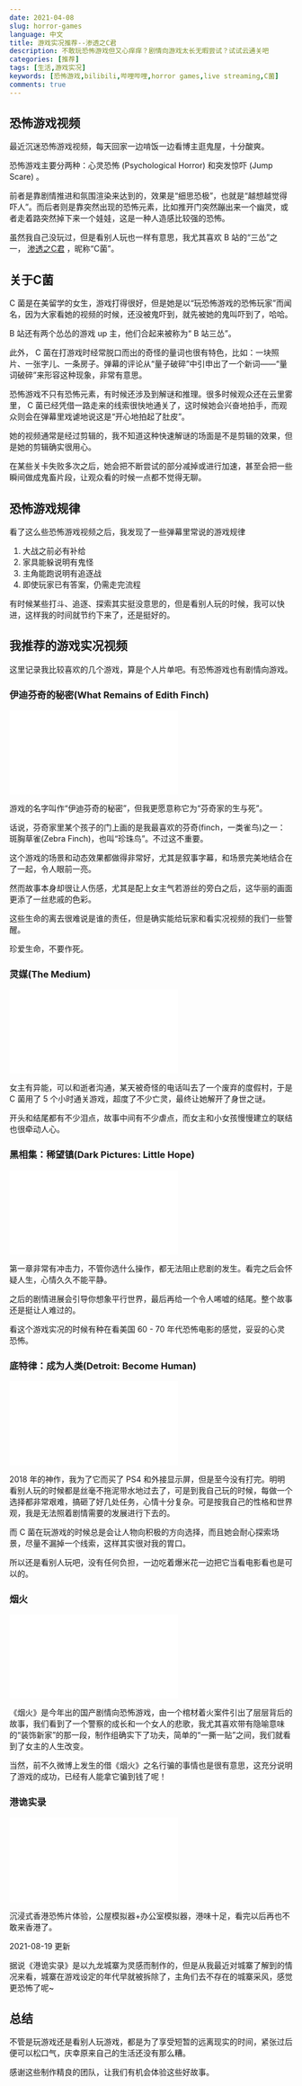 ```yaml
---
date: 2021-04-08
slug: horror-games
language: 中文
title: 游戏实况推荐--渗透之C君
description: 不敢玩恐怖游戏但又心痒痒？剧情向游戏太长无暇尝试？试试云通关吧
categories: [推荐]
tags: [生活,游戏实况]
keywords: [恐怖游戏,bilibili,哔哩哔哩,horror games,live streaming,C菌]
comments: true
---
```


## 恐怖游戏视频

最近沉迷恐怖游戏视频，每天回家一边啃饭一边看博主逛鬼屋，十分酸爽。

恐怖游戏主要分两种：心灵恐怖 (Psychological Horror) 和突发惊吓 (Jump Scare) 。

前者是靠剧情推进和氛围渲染来达到的，效果是“细思恐极”，也就是“越想越觉得吓人”。而后者则是靠突然出现的恐怖元素，比如推开门突然蹦出来一个幽灵，或者走着路突然掉下来一个娃娃，这是一种人造感比较强的恐怖。

虽然我自己没玩过，但是看别人玩也一样有意思，我尤其喜欢 B 站的“三怂”之一， [渗透之C君](https://space.bilibili.com/4162287) ，昵称“C菌”。

## 关于C菌

C 菌是在美留学的女生，游戏打得很好，但是她是以“玩恐怖游戏的恐怖玩家”而闻名，因为大家看她的视频的时候，还没被鬼吓到，就先被她的鬼叫吓到了，哈哈。

B 站还有两个怂怂的游戏 up 主，他们合起来被称为“ B 站三怂”。

此外， C 菌在打游戏时经常脱口而出的奇怪的量词也很有特色，比如：一块照片、一张字儿、一条房子。弹幕的评论从“量子破碎”中引申出了一个新词——“量词破碎”来形容这种现象，非常有意思。

恐怖游戏不只有恐怖元素，有时候还涉及到解谜和推理。很多时候观众还在云里雾里， C 菌已经凭借一路走来的线索很快地通关了，这时候她会兴奋地拍手，而观众则会在弹幕里戏谑地说这是“开心地拍起了肚皮”。

她的视频通常是经过剪辑的，我不知道这种快速解谜的场面是不是剪辑的效果，但是她的剪辑确实很用心。

在某些关卡失败多次之后，她会把不断尝试的部分减掉或进行加速，甚至会把一些瞬间做成鬼畜片段，让观众看的时候一点都不觉得无聊。

## 恐怖游戏规律

看了这么些恐怖游戏视频之后，我发现了一些弹幕里常说的游戏规律

1. 大战之前必有补给
2. 家具能躲说明有鬼怪
3. 主角能跑说明有追逐战
4. 即使玩家已有答案，仍需走完流程

有时候某些打斗、追逐、探索其实挺没意思的，但是看别人玩的时候，我可以快进，这样我的时间就节约下来了，还是挺好的。

## 我推荐的游戏实况视频

这里记录我比较喜欢的几个游戏，算是个人片单吧。有恐怖游戏也有剧情向游戏。

### 伊迪芬奇的秘密(What Remains of Edith Finch)

<iframe class="youtube" src="//player.bilibili.com/player.html?aid=10853395&bvid=BV1Dx411Y7q1&cid=17943670&page=1" scrolling="no" border="0" frameborder="no" framespacing="0" allowfullscreen="true"> </iframe>

游戏的名字叫作“伊迪芬奇的秘密”，但我更愿意称它为“芬奇家的生与死”。

话说，芬奇家里某个孩子的门上画的是我最喜欢的芬奇(finch，一类雀鸟)之一：斑胸草雀(Zebra Finch)，也叫“珍珠鸟”。不过这不重要。

这个游戏的场景和动态效果都做得非常好，尤其是叙事字幕，和场景完美地结合在了一起，令人眼前一亮。

然而故事本身却很让人伤感，尤其是配上女主气若游丝的旁白之后，这华丽的画面更添了一丝悲戚的色彩。

这些生命的离去很难说是谁的责任，但是确实能给玩家和看实况视频的我们一些警醒。

珍爱生命，不要作死。

### 灵媒(The Medium)

<iframe class="youtube" src="//player.bilibili.com/player.html?aid=928983663&bvid=BV1oT4y1P7oE&cid=288917423&page=1" scrolling="no" border="0" frameborder="no" framespacing="0" allowfullscreen="true"> </iframe>

女主有异能，可以和逝者沟通，某天被奇怪的电话叫去了一个废弃的度假村，于是 C 菌用了 5 个小时通关游戏，超度了不少亡灵，最终让她解开了身世之谜。

开头和结尾都有不少泪点，故事中间有不少虐点，而女主和小女孩慢慢建立的联结也很牵动人心。

### 黑相集：稀望镇(Dark Pictures: Little Hope)

<iframe class="youtube" src="//player.bilibili.com/player.html?aid=287715019&bvid=BV1Lf4y1q75Z&cid=254090228&page=1" scrolling="no" border="0" frameborder="no" framespacing="0" allowfullscreen="true"> </iframe>

第一章非常有冲击力，不管你选什么操作，都无法阻止悲剧的发生。看完之后会怀疑人生，心情久久不能平静。

之后的剧情进展会引导你想象平行世界，最后再给一个令人唏嘘的结尾。整个故事还是挺让人难过的。

看这个游戏实况的时候有种在看美国 60 - 70 年代恐怖电影的感觉，妥妥的心灵恐怖。

### 底特律：成为人类(Detroit: Become Human)

<iframe class="youtube" src="//player.bilibili.com/player.html?aid=23947116&bvid=BV1tp411R7tB&cid=40072363&page=1" scrolling="no" border="0" frameborder="no" framespacing="0" allowfullscreen="true"> </iframe>

2018 年的神作，我为了它而买了 PS4 和外接显示屏，但是至今没有打完。明明看别人玩的时候都是丝毫不拖泥带水地过去了，可是到我自己玩的时候，每做一个选择都非常艰难，搞砸了好几处任务，心情十分复杂。可是按我自己的性格和世界观，我是无法照着剧情需要的发展进行下去的。

而 C 菌在玩游戏的时候总是会让人物向积极的方向选择，而且她会耐心探索场景，尽量不漏掉一个线索，这样其实很对我的胃口。

所以还是看别人玩吧，没有任何负担，一边吃着爆米花一边把它当看电影看也是可以的。

### 烟火

<iframe class="youtube" src="//player.bilibili.com/player.html?aid=799010488&bvid=BV1Vy4y127k2&cid=292576637&page=1" scrolling="no" border="0" frameborder="no" framespacing="0" allowfullscreen="true"> </iframe>

《烟火》是今年出的国产剧情向恐怖游戏，由一个棺材着火案件引出了层层背后的故事，我们看到了一个警察的成长和一个女人的悲歌，我尤其喜欢带有隐喻意味的“装饰新家”的那一段，制作组确实下了功夫，简单的“一撕一贴”之间，我们就看到了女主的人生改变。

当然，前不久微博上发生的借《烟火》之名行骗的事情也是很有意思，这充分说明了游戏的成功，已经有人能拿它骗到钱了呢！

### 港诡实录

<iframe class="youtube" src="//player.bilibili.com/player.html?aid=82969316&bvid=BV1jJ411p7Q3&cid=142144279&page=1" scrolling="no" border="0" frameborder="no" framespacing="0" allowfullscreen="true"> </iframe>

沉浸式香港恐怖片体验，公屋模拟器+办公室模拟器，港味十足，看完以后再也不敢来香港了。

2021-08-19 更新

据说《港诡实录》是以九龙城寨为灵感而制作的，但是从我最近对城寨了解到的情况来看，城寨在游戏设定的年代早就被拆除了，主角们去不存在的城寨采风，感觉更恐怖了呢~

## 总结

不管是玩游戏还是看别人玩游戏，都是为了享受短暂的远离现实的时间，紧张过后便可以松口气，庆幸原来自己的生活还没有那么糟。

感谢这些制作精良的团队，让我们有机会体验这些好故事。